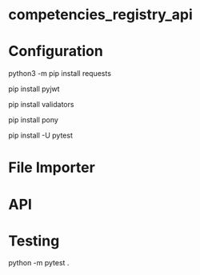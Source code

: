 # competencies_registry_api


# Configuration

python3 -m pip install requests 

pip install pyjwt 

pip install validators

pip install pony 

pip install -U pytest

# File Importer




# API




# Testing


python -m pytest . 